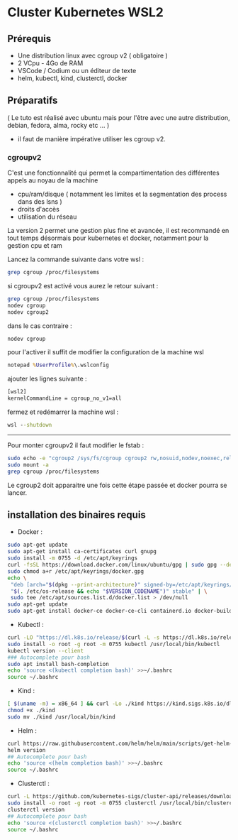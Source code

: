 # Cluster Kubernetes WSL2

## Prérequis

* Une distribution linux avec cgroup v2 ( obligatoire )
* 2 VCpu - 4Go de RAM
* VSCode / Codium ou un éditeur de texte
* helm, kubectl, kind, clusterctl, docker

## Préparatifs

( Le tuto est réalisé avec ubuntu mais pour l'être avec une autre distribution, debian, fedora, alma, rocky etc ... )

* il faut de manière impérative utiliser les cgroup v2.

### cgroupv2

C'est une fonctionnalité qui permet la compartimentation des différentes appels au noyau de la machine

* cpu/ram/disque ( notamment les limites et la segmentation des process dans des lsns )
* droits d'accès
* utilisation du réseau

La version 2 permet une gestion plus fine et avancée, il est recommandé en tout temps désormais pour kubernetes et docker, notamment pour la gestion cpu et ram

Lancez la commande suivante dans votre wsl :

```bash
grep cgroup /proc/filesystems
```

si cgroupv2 est activé vous aurez le retour suivant :

```bash
grep cgroup /proc/filesystems
nodev cgroup
nodev cgroup2
```

dans le cas contraire :

```bash
nodev cgroup
```

pour l'activer il suffit de modifier la configuration de la machine wsl

```cmd
notepad %UserProfile%\.wslconfig

```

ajouter les lignes suivante :

```bash
[wsl2]
kernelCommandLine = cgroup_no_v1=all
```

fermez et redémarrer la machine wsl :

```cmd
wsl --shutdown
```

---

Pour monter cgroupv2 il faut modifier le fstab :

```bash
sudo echo -e "cgroup2 /sys/fs/cgroup cgroup2 rw,nosuid,nodev,noexec,relatime,nsdelegate 0 0" | sudo tee -a /etc/fstab
sudo mount -a
grep cgroup /proc/filesystems
```

Le cgroup2 doit apparaitre une fois cette étape passée et docker pourra se lancer.

## installation des binaires requis

* Docker :

```bash
sudo apt-get update
sudo apt-get install ca-certificates curl gnupg
sudo install -m 0755 -d /etc/apt/keyrings
curl -fsSL https://download.docker.com/linux/ubuntu/gpg | sudo gpg --dearmor -o /etc/apt/keyrings/docker.gpg
sudo chmod a+r /etc/apt/keyrings/docker.gpg
echo \
 "deb [arch="$(dpkg --print-architecture)" signed-by=/etc/apt/keyrings/docker.gpg] https://download.docker.com/linux/ubuntu \
 "$(. /etc/os-release && echo "$VERSION_CODENAME")" stable" | \
 sudo tee /etc/apt/sources.list.d/docker.list > /dev/null
sudo apt-get update
sudo apt-get install docker-ce docker-ce-cli containerd.io docker-buildx-plugin docker-compose-plugin
```

* Kubectl :

```bash
curl -LO "https://dl.k8s.io/release/$(curl -L -s https://dl.k8s.io/release/stable.txt)/bin/linux/amd64/kubectl"
sudo install -o root -g root -m 0755 kubectl /usr/local/bin/kubectl
kubectl version --client
### Autocomplete pour bash
sudo apt install bash-completion
echo 'source <(kubectl completion bash)' >>~/.bashrc
source ~/.bashrc
```

* Kind :

```bash
[ $(uname -m) = x86_64 ] && curl -Lo ./kind https://kind.sigs.k8s.io/dl/v0.20.0/kind-linux-amd64
chmod +x ./kind
sudo mv ./kind /usr/local/bin/kind
```

* Helm :

```bash
curl https://raw.githubusercontent.com/helm/helm/main/scripts/get-helm-3 | bash
helm version
## Autocomplete pour bash
echo 'source <(helm completion bash)' >>~/.bashrc
source ~/.bashrc
```

* Clusterctl :

```bash
curl -L https://github.com/kubernetes-sigs/cluster-api/releases/download/v1.5.1/clusterctl-linux-amd64 -o clusterctl
sudo install -o root -g root -m 0755 clusterctl /usr/local/bin/clusterctl
clusterctl version
## Autocomplete pour bash
echo 'source <(clusterctl completion bash)' >>~/.bashrc
source ~/.bashrc
